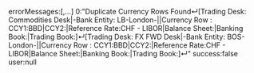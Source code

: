 errorMessages:[,…]
0:"Duplicate Currency Rows Found↵[Trading Desk: Commodities Desk|-Bank Entity: LB-London-||Currency Row : CCY1:BBD|CCY2:|Reference Rate:CHF - LIBOR|Balance Sheet:|Banking Book:|Trading Book:]↵[Trading Desk: FX FWD Desk|-Bank Entity: BOS-London-||Currency Row : CCY1:BBD|CCY2:|Reference Rate:CHF - LIBOR|Balance Sheet:|Banking Book:|Trading Book:]↵"
success:false
user:null
